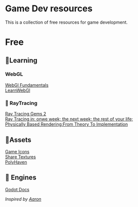 # Game Dev resources
This is a collection of free resources for game development.

# Free
## 📖Learning
### WebGL
[WebGl Fundamentals](https://webglfundamentals.org/)    
[LearnWebGl](https://learnwebgl.brown37.net/)    
  
### 🔦 RayTracing
[Ray Tracing Gems 2](https://www.realtimerendering.com/raytracinggems/rtg2/)   
[Ray Tracing in: onwe week; the next week; the rest of your life;](https://raytracing.github.io/)    
[Physically Based Rendering:From Theory To Implementation](https://www.pbr-book.org/)    
  
## 🎨Assets
[Game Icons](https://game-icons.net/)      
[Share Textures](https://www.sharetextures.com/)     
[PolyHaven](https://polyhaven.com/)    

## 🚀 Engines 
[Godot Docs](https://docs.godotengine.org/en/stable/)  

_Inspired by [Aaron](_https://github.com/aaron9000/c-game-resources)_

